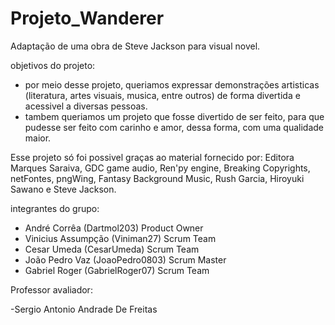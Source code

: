 # Projeto_Wanderer
Adaptação de uma obra de Steve Jackson para visual novel.

objetivos do projeto:

- por meio desse projeto, queriamos expressar demonstrações artisticas (literatura, artes visuais, musica, entre outros) de forma divertida e acessivel a diversas pessoas.
- tambem queriamos um projeto que fosse divertido de ser feito, para que pudesse ser feito com carinho e amor, dessa forma, com uma qualidade maior.

Esse projeto só foi possivel graças ao material fornecido por:
Editora Marques Saraiva, GDC game audio, Ren'py engine, Breaking Copyrights, netFontes, pngWing, Fantasy Background Music, Rush Garcia, Hiroyuki Sawano e Steve Jackson.

integrantes do grupo:

- André Corrêa (Dartmol203) Product Owner
- Vinicius Assumpção (Viniman27) Scrum Team
- Cesar Umeda (CesarUmeda) Scrum Team
- João Pedro Vaz (JoaoPedro0803) Scrum Master
- Gabriel Roger (GabrielRoger07) Scrum Team

Professor avaliador:

-Sergio Antonio Andrade De Freitas
